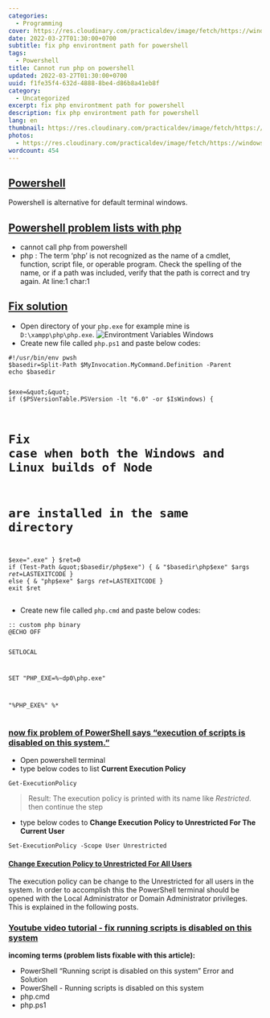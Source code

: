 ```yaml
---
categories:
  - Programming
cover: https://res.cloudinary.com/practicaldev/image/fetch/https://windowstect.com/wp-content/uploads/2021/05/image-80.png
date: 2022-03-27T01:30:00+0700
subtitle: fix php environtment path for powershell
tags:
  - Powershell
title: Cannot run php on powershell
updated: 2022-03-27T01:30:00+0700
uuid: f1fe35f4-632d-4888-8be4-d86b8a41eb8f
category:
  - Uncategorized
excerpt: fix php environtment path for powershell
description: fix php environtment path for powershell
lang: en
thumbnail: https://res.cloudinary.com/practicaldev/image/fetch/https://windowstect.com/wp-content/uploads/2021/05/image-80.png
photos:
  - https://res.cloudinary.com/practicaldev/image/fetch/https://windowstect.com/wp-content/uploads/2021/05/image-80.png
wordcount: 454
---
```


<h2 id="powershell" tabindex="-1"><a class="header-anchor" href="#powershell">Powershell</a></h2>
<p>Powershell is alternative for default terminal windows.</p>
<h2 id="powershell-problem-lists-with-php" tabindex="-1"><a class="header-anchor" href="#powershell-problem-lists-with-php">Powershell problem lists with php</a></h2>
<ul>
<li>cannot call php from powershell</li>
<li>php : The term ‘php’ is not recognized as the name of a cmdlet, function, script file, or operable program. Check the spelling of the
name, or if a path was included, verify that the path is correct and try again.
At line:1 char:1</li>
</ul>
<h2 id="fix-solution" tabindex="-1"><a class="header-anchor" href="#fix-solution">Fix solution</a></h2>
<ul>
<li>Open directory of your <code>php.exe</code> for example mine is <code>D:\xampp\php\php.exe</code>.
<img src="https://user-images.githubusercontent.com/12471057/160263043-e813f6e5-9ab3-4b6d-816b-8228e1928f07.png" alt="Environtment Variables Windows"></li>
<li>Create new file called <code>php.ps1</code> and paste below codes:</li>
</ul>
<pre><code class="language-powershell">#!/usr/bin/env pwsh
$basedir=Split-Path $MyInvocation.MyCommand.Definition -Parent
echo $basedir

$exe=&quot;&quot;
if ($PSVersionTable.PSVersion -lt &quot;6.0&quot; -or $IsWindows) {
  # Fix case when both the Windows and Linux builds of Node
  # are installed in the same directory
  $exe=&quot;.exe&quot;
}
$ret=0
if (Test-Path &quot;$basedir/php$exe&quot;) {
  &amp; &quot;$basedir\php$exe&quot; $args
  $ret=$LASTEXITCODE
} else {
  &amp; &quot;php$exe&quot; $args
  $ret=$LASTEXITCODE
}
exit $ret
</code></pre>
<ul>
<li>Create new file called <code>php.cmd</code> and paste below codes:</li>
</ul>
<pre><code class="language-cmd">:: custom php binary
@ECHO OFF

SETLOCAL

SET &quot;PHP_EXE=%~dp0\php.exe&quot;

&quot;%PHP_EXE%&quot; %*
</code></pre>
<h3 id="now-fix-problem-of-power-shell-says-execution-of-scripts-is-disabled-on-this-system" tabindex="-1"><a class="header-anchor" href="#now-fix-problem-of-power-shell-says-execution-of-scripts-is-disabled-on-this-system">now fix problem of <strong>PowerShell says “execution of scripts is disabled on this system.”</strong></a></h3>
<ul>
<li>Open powershell terminal</li>
<li>type below codes to list <strong>Current Execution Policy</strong></li>
</ul>
<pre><code class="language-powershell">Get-ExecutionPolicy
</code></pre>
<blockquote>
<p>Result: The execution policy is printed with its name like <em>Restricted</em>. then continue the step</p>
</blockquote>
<ul>
<li>type below codes to <strong>Change Execution Policy to Unrestricted For The Current User</strong></li>
</ul>
<pre><code class="language-powershell">Set-ExecutionPolicy -Scope User Unrestricted
</code></pre>
<h4 id="change-execution-policy-to-unrestricted-for-all-users" tabindex="-1"><a class="header-anchor" href="#change-execution-policy-to-unrestricted-for-all-users">Change Execution Policy to Unrestricted For All Users</a></h4>
<p>The execution policy can be change to the Unrestricted for all users in the system. In order to accomplish this the PowerShell terminal should be opened with the Local Administrator or Domain Administrator privileges. This is explained in the following posts.</p>
<h3 id="youtube-video-tutorial-fix-running-scripts-is-disabled-on-this-system" tabindex="-1"><a class="header-anchor" href="#youtube-video-tutorial-fix-running-scripts-is-disabled-on-this-system">Youtube video tutorial - fix running scripts is disabled on this system</a></h3>
<p></p>
<p><strong>incoming terms (problem lists fixable with this article):</strong></p>
<ul>
<li>PowerShell “Running script is disabled on this system” Error and Solution</li>
<li>PowerShell - Running scripts is disabled on this system</li>
<li>php.cmd</li>
<li>php.ps1</li>
</ul>
